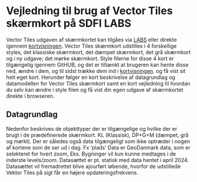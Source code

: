 # Vejledning til brug af Vector Tiles skærmkort på SDFI LABS 
Vector Tiles udgaven af skærmkortet kan tilgåes via [LABS](https://dataforsyningen.dk/labs/4933) eller direkte igennem [kortvisningen](https://labs.dataforsyningen.dk/skaermkort_vector_tiles). 
Vector Tiles skærmkort udstilles i 4 forskellige styles, det klassiske skærmkort, det dæmpet skærmkort, det grå skærmkort og i ny udgave; det mørke skærmkort. Style filerne for disse 4 kort er tilgængelig igennem GitHUB, og det er tiltænkt at brugeren kan hente disse ned, ændre i dem, og til sidst trække dem ind i [kortvisningen](https://labs.dataforsyningen.dk/skaermkort_vector_tiles). og få vist sit helt eget kort.
Herunder følger en kort beskrivelse af datagrundlag og datamodellen for Vector Tiles skærmkort samt en kort vejledning til hvordan du selv kan ændre i style filen og få vist din egen udgave af skærmkortet direkte i browseren. 

## Datagrundlag 
Nedenfor beskrives de objekttyper der er tilgængelige og hvilke der er brugt i de prædefinerede skærmkort. KL (Klassisk), DP+G+M (dæmpet, grå og mørkt). Der er således også data tilgængeligt som ikke optræder i nogen af kortene som de ser ud i dag. Fx ’plads’ 
Data er GeoDanmark data, som er selekteret for hvert zoom, Eks. Bygninger vil kun kunne medtages i de inderste levels/zoom. 
Datasættet er pt. statisk med data hentet i april 2024. Datasættet vil fremadrettet blive ajourført løbende, hvorfor de udstillede Vektor Tiles på sigt får en højere opdateringsfrekvens.
